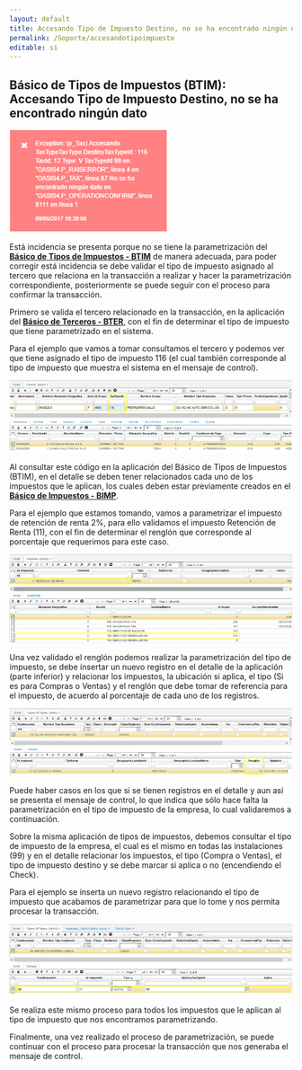 ```yaml
---
layout: default
title: Accesando Tipo de Impuesto Destino, no se ha encontrado ningún dato
permalink: /Soporte/accesandotipoimpuesto
editable: si
---
```


## Básico de Tipos de Impuestos (BTIM): Accesando Tipo de Impuesto Destino, no se ha encontrado ningún dato

![](btim.png)

Está incidencia se presenta porque no se tiene la parametrización del [**Básico de Tipos de Impuestos - BTIM**](http://docs.oasiscom.com/Operacion/common/bimpu/btim) de manera adecuada, para poder corregir está incidencia se debe validar el tipo de impuesto asignado al tercero que relaciona en la transacción a realizar y hacer la parametrización correspondiente, posteriormente se puede seguir con el proceso para confirmar la transacción.  

Primero se valida el tercero relacionado en la transacción, en la aplicación del [**Básico de Terceros - BTER**](http://docs.oasiscom.com/Operacion/common/btercer/bter), con el fin de determinar el tipo de impuesto que tiene parametrizado en el sistema.

Para el ejemplo que vamos a tomar consultamos el tercero y podemos ver que tiene asignado el tipo de impuesto 116 (el cual también corresponde al tipo de impuesto que muestra el sistema en el mensaje de control).  

![](bter.png)

Al consultar este código en la aplicación del Básico de Tipos de Impuestos (BTIM), en el detalle se deben tener relacionados cada uno de los impuestos que le aplican, los cuales deben estar previamente creados en el [**Básico de Impuestos - BIMP**](http://docs.oasiscom.com/Operacion/common/bimpu/bimp).  

Para el ejemplo que estamos tomando, vamos a parametrizar el impuesto de retención de renta 2%, para ello validamos el impuesto Retención de Renta (11), con el fin de determinar el renglón que corresponde al porcentaje que requerimos para este caso.  

![](bimp.png)

Una vez validado el renglón podemos realizar la parametrización del tipo de impuesto, se debe insertar un nuevo registro en el detalle de la aplicación (parte inferior) y relacionar los impuestos, la ubicación si aplica, el tipo (Si es para Compras o Ventas) y el renglón que debe tomar de referencia para el impuesto, de acuerdo al porcentaje de cada uno de los registros.  

![](btim1.png)

Puede haber casos en los que si se tienen registros en el detalle y aun así se presenta el mensaje de control, lo que indica que sólo hace falta la parametrización en el tipo de impuesto de la empresa, lo cual validaremos a continuación.  

Sobre la misma aplicación de tipos de impuestos, debemos consultar el tipo de impuesto de la empresa, el cual es el mismo en todas las instalaciones (99) y en el detalle relacionar los impuestos, el tipo (Compra o Ventas), el tipo de impuesto destino y se debe marcar si aplica o no (encendiendo el Check).  

Para el ejemplo se inserta un nuevo registro relacionando el tipo de impuesto que acabamos de parametrizar para que lo tome y nos permita procesar la transacción.  

![](btim2.png)

Se realiza este mismo proceso para todos los impuestos que le aplican al tipo de impuesto que nos encontramos parametrizando.  

Finalmente, una vez realizado el proceso de parametrización, se puede continuar con el proceso para procesar la transacción que nos generaba el mensaje de control.


